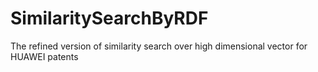 # SimilaritySearchByRDF
The refined version of similarity search over high dimensional vector for HUAWEI patents
